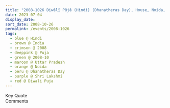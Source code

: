 ```yaml
---
title: "2008-1026 Diwālī Pūjā (Hindi) (Dhanatheras Day), House, Noida, Uttar Pradesh, India"
date: 2023-07-04
display_date: 
sort_date: 2008-10-26
permalink: /events/2008-1026
tags:
  - blue @ Hindi
  - brown @ India
  - crimson @ 2008
  - deeppink @ Puja
  - green @ 2008-10
  - maroon @ Uttar Pradesh
  - orange @ Noida
  - peru @ Dhanatheras Day
  - purple @ Shri Lakshmi
  - red @ Diwali Puja
---
```


<wave-list>
  <list-title color="green" width="75">Key Quote</list-title>
  <list-item color="BlanchedAlmond"  width="200"></list-item>
  <list-item color="Lavender"></list-item>
  <list-item color="BlanchedAlmond"></list-item>
</wave-list>

<br>

<wave-list>
  <list-title color="green" width="75">Comments</list-title>
  <list-item color="BlanchedAlmond"  width="200"></list-item>
  <list-item color="Lavender"></list-item>
  <list-item color="BlanchedAlmond"></list-item>
</wave-list>
